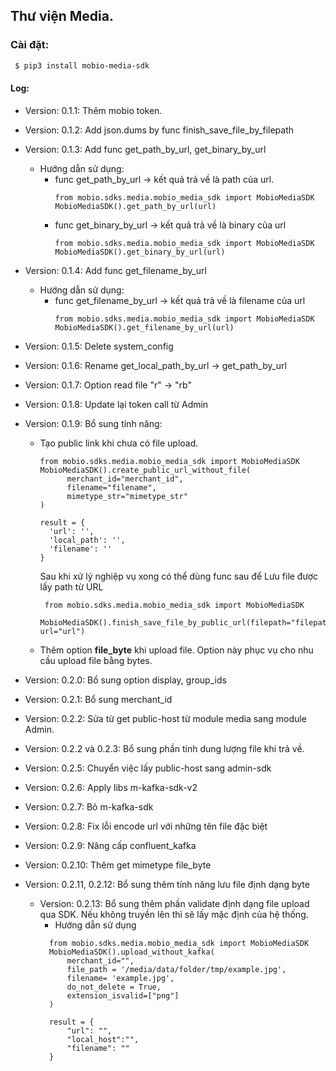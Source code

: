 ##  Thư viện Media.

### Cài đặt:

```bash
 $ pip3 install mobio-media-sdk
 ```

#### Log:

- Version: 0.1.1: Thêm mobio token.
- Version: 0.1.2: Add json.dums by func finish_save_file_by_filepath
- Version: 0.1.3: Add func get_path_by_url, get_binary_by_url
    + Hướng dẫn sử dụng:
        + func get_path_by_url -> kết quả trả về là path của url.
          ```python3
          from mobio.sdks.media.mobio_media_sdk import MobioMediaSDK
          MobioMediaSDK().get_path_by_url(url)
          ```
        + func get_binary_by_url -> kết quả trả về là binary của url
          ```python3
          from mobio.sdks.media.mobio_media_sdk import MobioMediaSDK
          MobioMediaSDK().get_binary_by_url(url)
          ```
- Version: 0.1.4: Add func get_filename_by_url
  + Hướng dẫn sử dụng:
    + func get_filename_by_url -> kết quả trả về là filename của url
      ```python3
      from mobio.sdks.media.mobio_media_sdk import MobioMediaSDK
      MobioMediaSDK().get_filename_by_url(url)
      ```
- Version: 0.1.5: Delete system_config
- Version: 0.1.6: Rename get_local_path_by_url -> get_path_by_url
- Version: 0.1.7: Option read file "r" -> "rb"
- Version: 0.1.8: Update lại token call từ Admin
- Version: 0.1.9: Bổ sung tính năng:
  - Tạo public link khi chưa có file upload.
      ```python3
      from mobio.sdks.media.mobio_media_sdk import MobioMediaSDK
      MobioMediaSDK().create_public_url_without_file(
            merchant_id="merchant_id",
            filename="filename",
            mimetype_str="mimetype_str"
      )

      result = {
        'url': '',
        'local_path': '',
        'filename': ''
      }
      ```
      Sau khi xử lý nghiệp vụ xong có thể dùng func sau để Lưu file được lấy path từ URL
      ```python3
       from mobio.sdks.media.mobio_media_sdk import MobioMediaSDK
       MobioMediaSDK().finish_save_file_by_public_url(filepath="filepath", url="url")
      ```
  - Thêm option **file_byte** khi upload file. Option này phục vụ cho nhu cầu upload file bằng bytes.

- Version: 0.2.0: Bổ sung option display, group_ids
- Version: 0.2.1: Bổ sung merchant_id
- Version: 0.2.2: Sửa từ get public-host từ module media sang module Admin.
- Version: 0.2.2 và 0.2.3: Bổ sung phần tính dung lượng file khi trả về.
- Version: 0.2.5: Chuyển việc lấy public-host sang admin-sdk
- Version: 0.2.6: Apply libs m-kafka-sdk-v2
- Version: 0.2.7: Bỏ m-kafka-sdk
- Version: 0.2.8: Fix lỗi encode url với những tên file đặc biệt
- Version: 0.2.9: Nâng cấp confluent_kafka
- Version: 0.2.10: Thêm get mimetype file_byte
- Version: 0.2.11, 0.2.12: Bổ sung thêm tính năng lưu file định dạng byte
  - Version: 0.2.13: Bổ sung thêm phần validate định dạng file upload qua SDK. Nếu không truyền lên thì sẽ lấy mặc định của hệ thống.
      - Hướng dẫn sử dụng
      ```python3
        from mobio.sdks.media.mobio_media_sdk import MobioMediaSDK
        MobioMediaSDK().upload_without_kafka(
            merchant_id="",
            file_path = '/media/data/folder/tmp/example.jpg',
            filename= 'example.jpg',
            do_not_delete = True,
            extension_isvalid=["png"]
        )

        result = {
            "url": "",
            "local_host":"",
            "filename": ""
        }
      ```